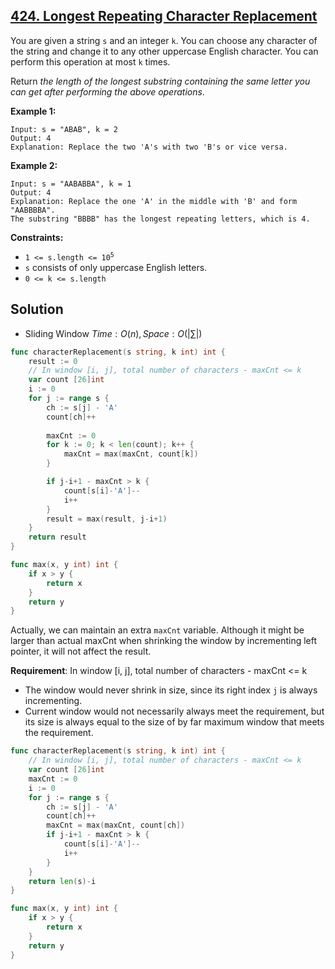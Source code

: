 ## [424. Longest Repeating Character Replacement](https://leetcode.com/problems/longest-repeating-character-replacement/)


You are given a string `s` and an integer `k`. You can choose any character of the string and change it to any other uppercase English character. You can perform this operation at most `k` times.

Return _the length of the longest substring containing the same letter you can get after performing the above operations_.

**Example 1:**

```
Input: s = "ABAB", k = 2
Output: 4
Explanation: Replace the two 'A's with two 'B's or vice versa.
```

**Example 2:**

```
Input: s = "AABABBA", k = 1
Output: 4
Explanation: Replace the one 'A' in the middle with 'B' and form "AABBBBA".
The substring "BBBB" has the longest repeating letters, which is 4.
```

**Constraints:**

*   <code>1 <= s.length <= 10<sup>5</sup></code>
*   `s` consists of only uppercase English letters.
*   `0 <= k <= s.length`



## Solution

- Sliding Window	$Time: O(n), Space: O(|\sum|)$ 

```go
func characterReplacement(s string, k int) int {
    result := 0
    // In window [i, j], total number of characters - maxCnt <= k
    var count [26]int
    i := 0
    for j := range s {
        ch := s[j] - 'A'
        count[ch]++
        
        maxCnt := 0
        for k := 0; k < len(count); k++ {
            maxCnt = max(maxCnt, count[k])
        }

        if j-i+1 - maxCnt > k {
            count[s[i]-'A']--
            i++
        }
        result = max(result, j-i+1)
    }
    return result
}

func max(x, y int) int {
    if x > y {
        return x
    }
    return y
}
```

Actually, we can maintain an extra `maxCnt` variable. Although it might be larger than actual maxCnt when shrinking the window by incrementing left pointer, it will not affect the result.

**Requirement**: In window [i, j], total number of characters - maxCnt <= k

- The window would never shrink in size, since its right index `j` is always incrementing.
- Current window would not necessarily always meet the requirement, but its size is always equal to the size of by far maximum window that meets the requirement.

```go
func characterReplacement(s string, k int) int {
    // In window [i, j], total number of characters - maxCnt <= k
    var count [26]int
    maxCnt := 0
    i := 0
    for j := range s {
        ch := s[j] - 'A'
        count[ch]++
        maxCnt = max(maxCnt, count[ch])    
        if j-i+1 - maxCnt > k {
            count[s[i]-'A']--
            i++
        }
    }
    return len(s)-i
}

func max(x, y int) int {
    if x > y {
        return x
    }
    return y
}
```

